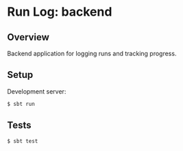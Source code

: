 # Run Log: backend

## Overview
Backend application for logging runs and tracking progress.

## Setup

Development server:

```sh
$ sbt run
```

## Tests

```sh
$ sbt test
```
